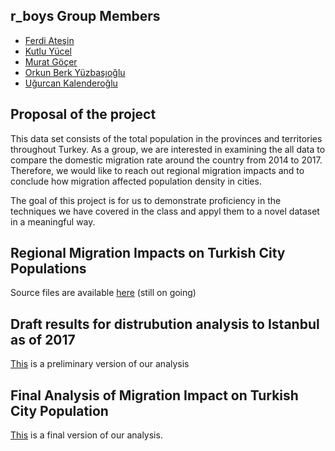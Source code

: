 ## r_boys Group Members
* [Ferdi Ateşin](https://mef-bda503.github.io/pj18-ferdiatesin/)
* [Kutlu Yücel](https://mef-bda503.github.io/pj18-kkyucel/)
* [Murat Göçer](https://mef-bda503.github.io/pj18-mrtgocer/)
* [Orkun Berk Yüzbaşıoğlu](https://mef-bda503.github.io/pj18-orkunberkyuzbasioglu/)
* [Uğurcan Kalenderoğlu](https://mef-bda503.github.io/pj18-ukalender/)

## Proposal of the project

This data set consists of the total population in the provinces and territories throughout Turkey. As a group, we are interested in examining the all data to compare the domestic migration rate  around the country from 2014 to 2017. Therefore, we would like to reach out regional migration impacts and to conclude how migration affected population density in cities.

The goal of this project is for us to demonstrate proficiency in the techniques we have covered in the class and appyl them to a novel dataset in a meaningful way.


## Regional Migration Impacts on Turkish City Populations

Source files are available [here](https://github.com/MEF-BDA503/gpj18-r_boys/tree/master/source_files) (still on going)

## Draft results for distrubution analysis to Istanbul as of 2017

[This](https://mef-bda503.github.io/gpj18-r_boys/initial_analysis.html) is a preliminary version of our analysis

## Final Analysis of Migration Impact on Turkish City Population

[This](https://mef-bda503.github.io/gpj18-r_boys/final_analysis.html) is a final version of our analysis.
